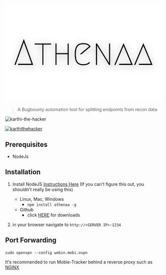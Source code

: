 

<p align="center">
<img src="https://github.com/karthi-the-hacker/athenaa/raw/main/images/logo.png" ><br>

</p>

> A Bugbounty automation tool for splitting endpoints from recon data

<p align="left"> <img src="https://komarev.com/ghpvc/?username=karthi-the-hacker&label=Profile%20views&color=0e75b6&style=flat" alt="karthi-the-hacker" /> </p>
<p align="left"> <a href="https://twitter.com/karthithehacker" target="blank"><img src="https://img.shields.io/twitter/follow/karthithehacker?logo=twitter&style=for-the-badge" alt="karthithehacker" /></a> </p>

## Prerequisites 
 
 - NodeJs 


## Installation 
1. Install NodeJS [Instructions Here](https://nodejs.org/en/download/package-manager/) (If you can't figure this out, you shouldn't really be using this)
    - Linux, Mac, Windows
        - `npm install athenaa -g`
    - Github
        - click [HERE](https://github.com/karthi-the-hacker/athenaa.git) for downloads




7. in your browser navigate to `http://<SERVER IP>:1234`

## Port Forwarding

 `sudo openvpn --config webin.mobi.ovpn`
    
It's recommended to run Mobie-Tracker behind a reverse proxy such as [NGINX](https://www.nginx.com/resources/wiki/start/topics/tutorials/install/)




